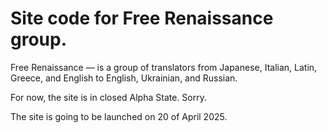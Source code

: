 # Site code for Free Renaissance group.

Free Renaissance — is a group of translators from Japanese, Italian, Latin, Greece, and English to English, Ukrainian, and Russian.

For now, the site is in closed Alpha State. Sorry.

The site is going to be launched on 20 of April 2025.

